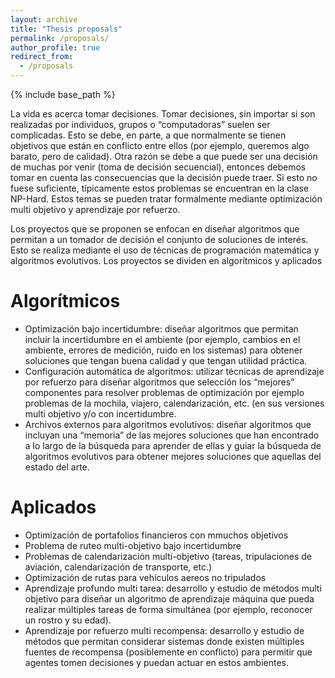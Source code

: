 ```yaml
---
layout: archive
title: "Thesis proposals"
permalink: /proposals/
author_profile: true
redirect_from:
  - /proposals
---
```


{% include base_path %}

La vida es acerca tomar decisiones. Tomar decisiones, sin importar si son realizadas por individuos,
grupos o “computadoras” suelen ser complicadas. Esto se debe, en parte, a que normalmente se
tienen objetivos que están en conflicto entre ellos (por ejemplo, queremos algo barato, pero de
calidad). Otra razón se debe a que puede ser una decisión de muchas por venir (toma de decisión
secuencial), entonces debemos tomar en cuenta las consecuencias que la decisión puede traer. Si
esto no fuese suficiente, típicamente estos problemas se encuentran en la clase NP-Hard. Estos
temas se pueden tratar formalmente mediante optimización multi objetivo y aprendizaje por
refuerzo.

Los proyectos que se proponen se enfocan en diseñar algoritmos que permitan a un tomador de
decisión el conjunto de soluciones de interés. Esto se realiza mediante el uso de técnicas de
programación matemática y algoritmos evolutivos. Los proyectos se dividen en algorítmicos y aplicados

Algorítmicos
===
* Optimización bajo incertidumbre: diseñar algoritmos que permitan incluir la incertidumbre
en el ambiente (por ejemplo, cambios en el ambiente, errores de medición, ruido en los
sistemas) para obtener soluciones que tengan buena calidad y que tengan utilidad
práctica.
* Configuración automática de algoritmos: utilizar técnicas de aprendizaje por refuerzo para
diseñar algoritmos que selección los “mejores” componentes para resolver problemas de
optimización por ejemplo problemas de la mochila, viajero, calendarización, etc. (en sus
versiones multi objetivo y/o con incertidumbre.
* Archivos externos para algoritmos evolutivos: diseñar algoritmos que incluyan una
“memoria” de las mejores soluciones que han encontrado a lo largo de la búsqueda para
aprender de ellas y guiar la búsqueda de algoritmos evolutivos para obtener mejores
soluciones que aquellas del estado del arte.

Aplicados
===
* Optimización de portafolios financieros con mmuchos objetivos
* Problema de ruteo multi-objetivo bajo incertidumbre
* Problemas de calendarización multi-objetivo (tareas, tripulaciones de aviación, calendarización de transporte, etc.)
* Optimización de rutas para vehículos aereos no tripulados
* Aprendizaje profundo multi tarea: desarrollo y estudio de métodos multi objetivo para
diseñar un algoritmo de aprendizaje máquina que pueda realizar múltiples tareas de
forma simultánea (por ejemplo, reconocer un rostro y su edad).
* Aprendizaje por refuerzo multi recompensa: desarrollo y estudio de métodos que
permitan considerar sistemas donde existen múltiples fuentes de recompensa
(posiblemente en conflicto) para permitir que agentes tomen decisiones y puedan actuar
en estos ambientes.
